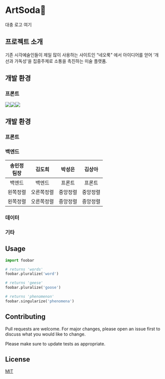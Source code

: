 # ArtSoda🎨
대충 로고 여기
## 프로젝트 소개
기존 시각예술인들이 제일 많이 사용하는 사이트인 “네오룩" 에서 아이디어를 얻어 ‘개선과 가독성'을 집중주제로 소통을 촉진하는 미술 플랫폼.

## 개발 환경
### 프론트
<img src="https://img.shields.io/badge/Visual Studio-007ACC?style=for-the-badge&logo=visualstudiocode&logoColor=white"><img src="https://img.shields.io/badge/Adobe Photoshop-31A8FF?style=for-the-badge&logo=adobephotoshop&logoColor=white"><img src="https://img.shields.io/badge/Figma-F24E1E?style=for-the-badge&logo=figma&logoColor=white">
## 개발 환경
### 프론트
### 백엔드
|**송민정**<br>팀장|**김도희**|**박성은**|**김상아**|
|:---:|:---:|:---:|:---:|
|백엔드|백엔드|프론트|프론트|
|왼쪽정렬|오른쪽정렬|중앙정렬|중앙정렬|
|왼쪽정렬|오른쪽정렬|중앙정렬|중앙정렬|

### 데이터
### 기타
## Usage

```python
import foobar

# returns 'words'
foobar.pluralize('word')

# returns 'geese'
foobar.pluralize('goose')

# returns 'phenomenon'
foobar.singularize('phenomena')
```

## Contributing

Pull requests are welcome. For major changes, please open an issue first
to discuss what you would like to change.

Please make sure to update tests as appropriate.

## License

[MIT](https://choosealicense.com/licenses/mit/)
